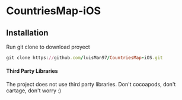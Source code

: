 # CountriesMap-iOS

## Installation
Run git clone to download proyect

```ruby
git clone https://github.com/luisMan97/CountriesMap-iOS.git
```

#### Third Party Libraries
The project does not use third party libraries. Don't cocoapods, don't cartage, don't worry :)

